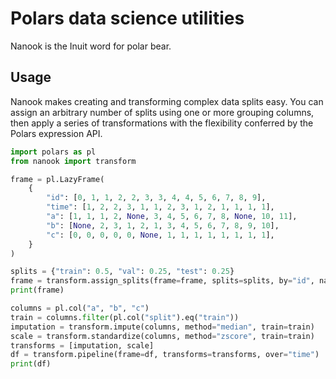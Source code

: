 # Polars data science utilities

Nanook is the Inuit word for polar bear.

## Usage

Nanook makes creating and transforming complex data splits easy. You can assign an arbitrary number of splits using one or more grouping columns, then apply a series of transformations with the flexibility conferred by the Polars expression API.

```python
import polars as pl
from nanook import transform

frame = pl.LazyFrame(
    {
        "id": [0, 1, 1, 2, 2, 3, 3, 4, 4, 5, 6, 7, 8, 9],
        "time": [1, 2, 2, 3, 1, 1, 2, 3, 1, 2, 1, 1, 1, 1],
        "a": [1, 1, 1, 2, None, 3, 4, 5, 6, 7, 8, None, 10, 11],
        "b": [None, 2, 3, 1, 2, 1, 3, 4, 5, 6, 7, 8, 9, 10],
        "c": [0, 0, 0, 0, 0, None, 1, 1, 1, 1, 1, 1, 1, 1],
    }
)

splits = {"train": 0.5, "val": 0.25, "test": 0.25}
frame = transform.assign_splits(frame=frame, splits=splits, by="id", name="split")
print(frame)
```

```python
columns = pl.col("a", "b", "c")
train = columns.filter(pl.col("split").eq("train"))
imputation = transform.impute(columns, method="median", train=train)
scale = transform.standardize(columns, method="zscore", train=train)
transforms = [imputation, scale]
df = transform.pipeline(frame=df, transforms=transforms, over="time")
print(df)
```
